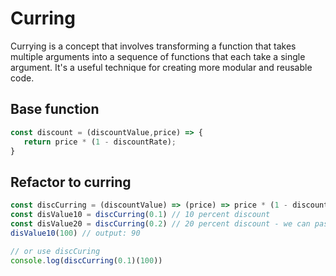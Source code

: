# Curring 
Currying is a concept that involves transforming a function that takes multiple arguments into a sequence of functions that each take a single argument. It's a useful technique for creating more modular and reusable code.

## Base function 
```js
const discount = (discountValue,price) => { 
   return price * (1 - discountRate);
}

```

## Refactor to curring 
```js
const discCurring = (discountValue) => (price) => price * (1 - discountValue)
const disValue10 = discCurring(0.1) // 10 percent discount
const disValue20 = discCurring(0.2) // 20 percent discount - we can pass different values it's more practical
disValue10(100) // output: 90 

// or use discCuring 
console.log(discCurring(0.1)(100))
```
